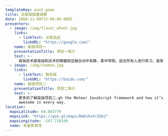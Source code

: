 ```yaml
---
templateKey: past-game
title: 北美瑜伽邀请赛
date: 2060-11-09T23:00:00.000Z
presenters:
  - image: /img/flavor_wheel.jpg
    links:
      - linkText: 点我走起
        linkURL: "https://google.com/"
    name: 瑜伽项目一
    presentationTitle: 项目一简介
    text: >-
      瑜伽武术是瑜伽和武术的精髓相互融合动中有静，柔中带刚。适合所有人进行练习，能够强身健体，增强免疫力。
  - image: /img/chemex.jpg
    links:
      - linkText: 联系我
        linkURL: "https://baidu.com/"
    name: 瑜伽项目二
    presentationTitle: 项目二简介
    text: >-
      更多的了解瑜伽项目二.gh the Meteor JavaScript framework and how it’s
      awesome in every way.
location:
  mapsLatitude: 64.843779
  mapsLink: "https://goo.gl/maps/Rm6ihxVrZGK2"
  mapsLongitude: -147.718189
  name: 朱雀体育场
---
```

